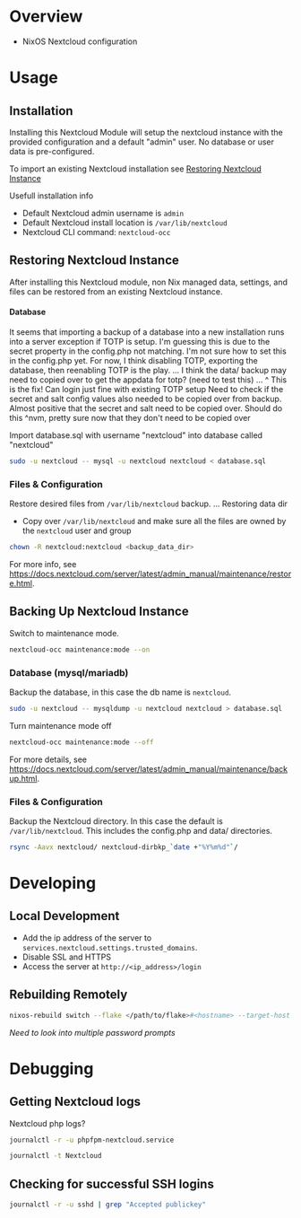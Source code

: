 # Overview
- NixOS Nextcloud configuration

# Usage
## Installation


Installing this Nextcloud Module will setup the nextcloud instance with the provided configuration and a default "admin" user.  No database or user data is pre-configured.

To import an existing Nextcloud installation see [Restoring Nextcloud Instance](#restoring-nextcloud-instance)

Usefull installation info
- Default Nextcloud admin username is `admin`
- Default Nextcloud install location is `/var/lib/nextcloud`
- Nextcloud CLI command: `nextcloud-occ`

## Restoring Nextcloud Instance

After installing this Nextcloud module, non Nix managed data, settings, and files can be restored from an existing Nextcloud instance.

#### Database
It seems that importing a backup of a database into a new installation runs into a server exception if TOTP is setup.  I'm guessing this is due to the secret property in the config.php not matching.
I'm not sure how to set this in the config.php yet.
For now, I think disabling TOTP, exporting the database, then reenabling TOTP is the play.
...
I think the data/ backup may need to copied over to get the appdata for totp? (need to test this)
...
^ This is the fix!  Can login just fine with existing TOTP setup
Need to check if the secret and salt config values also needed to be copied over from backup.  Almost positive that the secret and salt need to be copied over.  Should do this
^nvm, pretty sure now that they don't need to be copied over

Import database.sql with username "nextcloud" into database called "nextcloud"
```sh
sudo -u nextcloud -- mysql -u nextcloud nextcloud < database.sql
```

### Files & Configuration
Restore desired files from `/var/lib/nextcloud` backup.
...
Restoring data dir
- Copy over `/var/lib/nextcloud` and make sure all the files are owned by the `nextcloud` user and group

```sh
chown -R nextcloud:nextcloud <backup_data_dir>
```

For more info, see https://docs.nextcloud.com/server/latest/admin_manual/maintenance/restore.html.

## Backing Up Nextcloud Instance

Switch to maintenance mode.

```sh
nextcloud-occ maintenance:mode --on
```

### Database (mysql/mariadb)

Backup the database, in this case the db name is `nextcloud`.

```sh
sudo -u nextcloud -- mysqldump -u nextcloud nextcloud > database.sql
```

Turn maintenance mode off

```sh
nextcloud-occ maintenance:mode --off
```

For more details, see https://docs.nextcloud.com/server/latest/admin_manual/maintenance/backup.html.

### Files & Configuration
Backup the Nextcloud directory.  In this case the default is `/var/lib/nextcloud`.
This includes the config.php and data/ directories.
```sh
rsync -Aavx nextcloud/ nextcloud-dirbkp_`date +"%Y%m%d"`/
```

# Developing
## Local Development
- Add the ip address of the server to `services.nextcloud.settings.trusted_domains`.
- Disable SSL and HTTPS
- Access the server at `http://<ip_address>/login`

## Rebuilding Remotely
```sh
nixos-rebuild switch --flake </path/to/flake>#<hostname> --target-host "user@<host>" --use-remote-sudo`
```
*Need to look into multiple password prompts*

# Debugging
## Getting Nextcloud logs
Nextcloud php logs?

```sh
journalctl -r -u phpfpm-nextcloud.service

journalctl -t Nextcloud
```

## Checking for successful SSH logins

```sh
journalctl -r -u sshd | grep "Accepted publickey"
```
